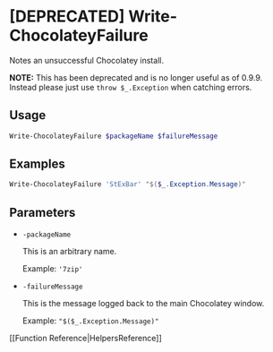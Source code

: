 # [DEPRECATED] Write-ChocolateyFailure

Notes an unsuccessful Chocolatey install.

**NOTE:** This has been deprecated and is no longer useful as of 0.9.9. Instead please just use `throw $_.Exception` when catching errors.

## Usage

```powershell
Write-ChocolateyFailure $packageName $failureMessage
```

## Examples

```powershell
Write-ChocolateyFailure 'StExBar' "$($_.Exception.Message)"
```

## Parameters

* `-packageName`

    This is an arbitrary name.

    Example: `'7zip'`

* `-failureMessage`

    This is the message logged back to the main Chocolatey window.

    Example: `"$($_.Exception.Message)"`

[[Function Reference|HelpersReference]]